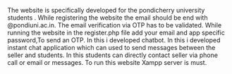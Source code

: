 The website is specifically developed for the pondicherry university students .
While registering the website the email should be end with @pondiuni.ac.in.
The email verification via OTP has to be validated.
While running the website in the register.php file add your email and app specific password,To send an OTP.
In this i developed chatbot.
In this i developed instant chat application which can used to send messages between the seller and students.
In this students can directly contact seller via phone call or email or messages.
To run this website Xampp server is must.
